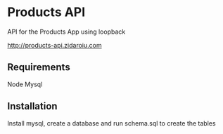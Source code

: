 # Products API

API for the Products App using loopback

http://products-api.zidaroiu.com

## Requirements

Node
Mysql

## Installation

Install mysql, create a database and run schema.sql to create the tables
